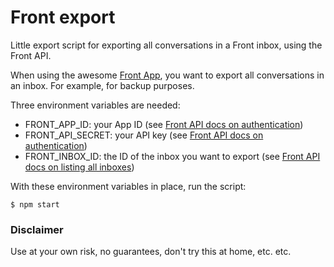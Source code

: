 # Front export

Little export script for exporting all conversations in a Front inbox, using the Front API.

When using the awesome [Front App](https://frontapp.com/), you want to export all conversations in an inbox. For example, for backup purposes.

Three environment variables are needed:

- FRONT_APP_ID: your App ID (see [Front API docs on authentication](http://docs.frontapp.com/docs/public-api#authentication))
- FRONT_API_SECRET: your API key (see [Front API docs on authentication](http://docs.frontapp.com/docs/public-api#authentication))
- FRONT_INBOX_ID: the ID of the inbox you want to export (see [Front API docs on listing all inboxes](http://docs.frontapp.com/docs/list-all-inboxes))

With these environment variables in place, run the script:

```$ npm start```

### Disclaimer

Use at your own risk, no guarantees, don't try this at home, etc. etc.
